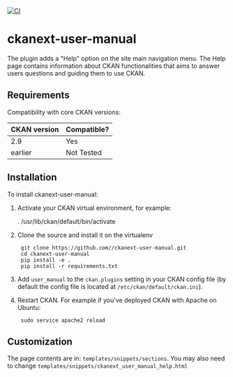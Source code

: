 [![CI](https://github.com/TIBHannover/ckanext-user-manual/actions/workflows/test.yml/badge.svg)](https://github.com/TIBHannover/ckanext-user-manual/actions/workflows/test.yml)


# ckanext-user-manual

 The plugin adds a "Help" option on the site main navigation menu. The Help page contains information about CKAN functionalities that aims to answer users questions and guiding them to use CKAN.  


## Requirements

Compatibility with core CKAN versions:

| CKAN version    | Compatible?   |
| --------------- | ------------- |
|  2.9 | Yes    |
| earlier | Not Tested |           |


## Installation


To install ckanext-user-manual:

1. Activate your CKAN virtual environment, for example:

     . /usr/lib/ckan/default/bin/activate

2. Clone the source and install it on the virtualenv

        git clone https://github.com//ckanext-user-manual.git
        cd ckanext-user-manual
        pip install -e .
        pip install -r requirements.txt

3. Add `user_manual` to the `ckan.plugins` setting in your CKAN
   config file (by default the config file is located at
   `/etc/ckan/default/ckan.ini`).

4. Restart CKAN. For example if you've deployed CKAN with Apache on Ubuntu:

        sudo service apache2 reload


## Customization

The page contents are in: `templates/snippets/sections`. You may also need to change `templates/snippets/ckanext_user_manual_help.html`